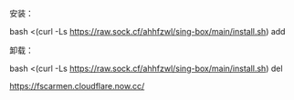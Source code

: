 安装：

bash <(curl -Ls https://raw.sock.cf/ahhfzwl/sing-box/main/install.sh) add


卸载：

bash <(curl -Ls https://raw.sock.cf/ahhfzwl/sing-box/main/install.sh) del


https://fscarmen.cloudflare.now.cc/
